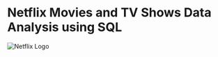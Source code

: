 # Netflix Movies and TV Shows Data Analysis using SQL
![Netflix Logo](https://th.bing.com/th/id/OIP.YR5iWREy5jyMKZ24aMfxkwHaEK?w=318&h=180&c=7&r=0&o=5&pid=1.7)
